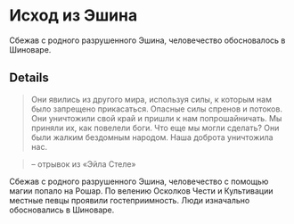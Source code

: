 # Исход из Эшина
Сбежав с родного разрушенного Эшина, человечество обосновалось в Шиноваре.

## Details
> Они явились из другого мира, используя силы, к которым нам было запрещено прикасаться. Опасные силы спренов и потоков. Они уничтожили свой край и пришли к нам попрошайничать. Мы приняли их, как повелели боги. Что еще мы могли сделать? Они были жалким бездомным народом. Наша доброта уничтожила нас.

> – отрывок из «Эйла Стеле»

Сбежав с родного разрушенного Эшина, человечество с помощью магии попало на Рошар. По велению Осколков Чести и Культивации местные певцы проявили гостеприимность. Люди изначально обосновались в Шиноваре.
